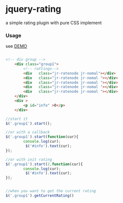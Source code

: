 jquery-rating
===

a simple rating plugin with pure CSS implement


### Usage
see [DEMO](http://jayin.github.io/jquery-rating/demo.html)

```html

<!-- div group -->
    <div class="group1">
        <!-- rattings-->
        <div   class="jr-ratenode jr-nomal"></div>
        <div   class="jr-ratenode jr-nomal "></div>
        <div   class="jr-ratenode jr-nomal "></div>
        <div   class="jr-ratenode jr-nomal "></div>
        <div   class="jr-ratenode jr-nomal "></div>
    </div>
    <div >
        <p id="info" >0</p>
    </div>
```

```javascript
//start it
$('.group1').start();

//or with a callback 
$('.group1').start(function(cur){
        console.log(cur);
         $('#info').text(cur);
});

//or with init rating
$('.group1').start(2,function(cur){
        console.log(cur);
         $('#info').text(cur);
});


//when you want to get the current rating
$('.group1').getCurrentRating()
```
